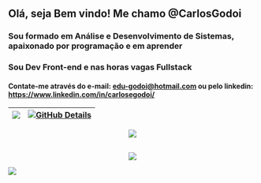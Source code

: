  ## Olá, seja Bem vindo! Me chamo @CarlosGodoi
 ### Sou formado em Análise e Desenvolvimento de Sistemas, apaixonado por programação e em aprender
 ### Sou Dev Front-end e nas horas vagas Fullstack
 #### Contate-me através do e-mail: edu-godoi@hotmail.com ou pelo linkedin: https://www.linkedin.com/in/carlosegodoi/


 | ![](http://github-profile-summary-cards.vercel.app/api/cards/stats?username=carlosgodoi&theme=gruvbox) | [![GitHub Details](http://github-profile-summary-cards.vercel.app/api/cards/profile-details?username=carlosgodoi&theme=gruvbox)](https://github.com/vn7n24fzkq/github-profile-summary-cards) |  
 | ----------- | ----------- |

  <div align="center" >
    <a href="https://skillicons.dev">
      <img src="https://skillicons.dev/icons?=git,vscode,javascript,typescript,css,html,react,next,tailwind,nodejs,express,docker,github,jest,materialui,linux,postman,styledcomponents,vercel,vite,postgres,linkedin" />
    </a>
  <br />

  </div>

##
   <div align="center" >
     <img src="https://github-profile-trophy.vercel.app/?username=isaac545454&row=1&column=6&theme=dracula&margin-w=15&margin-h=15"/>
  </div>
  
<a href="https://www.linkedin.com/in/carlosegodoi/" rel="nofollow"><img src="https://camo.githubusercontent.com/c00f87aeebbec37f3ee0857cc4c20b21fefde8a96caf4744383ebfe44a47fe3f/68747470733a2f2f696d672e736869656c64732e696f2f62616467652f2d4c696e6b6564496e2d2532333030373742353f7374796c653d666f722d7468652d6261646765266c6f676f3d6c696e6b6564696e266c6f676f436f6c6f723d7768697465" data-canonical-src="https://img.shields.io/badge/-LinkedIn-%230077B5?style=for-the-badge&amp;logo=linkedin&amp;logoColor=white" style="max-width: 100%;"></a>


